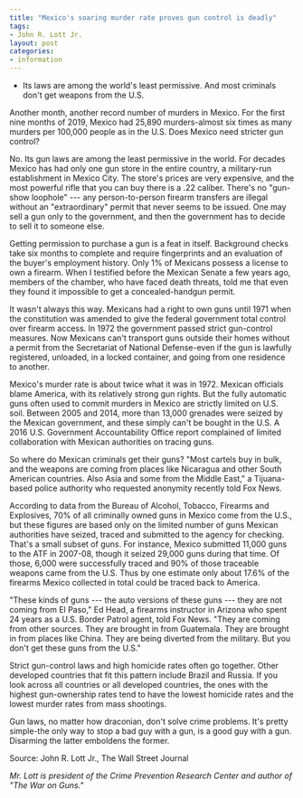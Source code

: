 ```yaml
---
title: "Mexico's soaring murder rate proves gun control is deadly"
tags:
- John R. Lott Jr.
layout: post
categories:
- information
---
```


- Its laws are among the world's least permissive. And most criminals don't get weapons from the U.S.

Another month, another record number of murders in Mexico. For the first nine months of 2019, Mexico had 25,890 murders-almost six times as many murders per 100,000 people as in the U.S. Does Mexico need stricter gun control?

No. Its gun laws are among the least permissive in the world. For decades Mexico has had only one gun store in the entire country, a military-run establishment in Mexico City. The store's prices are very expensive, and the most powerful rifle that you can buy there is a .22 caliber. There's no "gun-show loophole" --- any person-to-person firearm transfers are illegal without an "extraordinary" permit that never seems to be issued. One may sell a gun only to the government, and then the government has to decide to sell it to someone else.

Getting permission to purchase a gun is a feat in itself. Background checks take six months to complete and require fingerprints and an evaluation of the buyer's employment history. Only 1% of Mexicans possess a license to own a firearm. When I testified before the Mexican Senate a few years ago, members of the chamber, who have faced death threats, told me that even they found it impossible to get a concealed-handgun permit.

It wasn't always this way. Mexicans had a right to own guns until 1971 when the constitution was amended to give the federal government total control over firearm access. In 1972 the government passed strict gun-control measures. Now Mexicans can't transport guns outside their homes without a permit from the Secretariat of National Defense-even if the gun is lawfully registered, unloaded, in a locked container, and going from one residence to another.

Mexico's murder rate is about twice what it was in 1972. Mexican officials blame America, with its relatively strong gun rights. But the fully automatic guns often used to commit murders in Mexico are strictly limited on U.S. soil. Between 2005 and 2014, more than 13,000 grenades were seized by the Mexican government, and these simply can't be bought in the U.S. A 2016 U.S. Government Accountability Office report complained of limited collaboration with Mexican authorities on tracing guns.

So where do Mexican criminals get their guns? "Most cartels buy in bulk, and the weapons are coming from places like Nicaragua and other South American countries. Also Asia and some from the Middle East," a Tijuana-based police authority who requested anonymity recently told Fox News.

According to data from the Bureau of Alcohol, Tobacco, Firearms and Explosives, 70% of all criminally owned guns in Mexico come from the U.S., but these figures are based only on the limited number of guns Mexican authorities have seized, traced and submitted to the agency for checking. That's a small subset of guns. For instance, Mexico submitted 11,000 guns to the ATF in 2007-08, though it seized 29,000 guns during that time. Of those, 6,000 were successfully traced and 90% of those traceable weapons came from the U.S. Thus by one estimate only about 17.6% of the firearms Mexico collected in total could be traced back to America.

"These kinds of guns --- the auto versions of these guns --- they are not coming from El Paso," Ed Head, a firearms instructor in Arizona who spent 24 years as a U.S. Border Patrol agent, told Fox News. "They are coming from other sources. They are brought in from Guatemala. They are brought in from places like China. They are being diverted from the military. But you don't get these guns from the U.S."

Strict gun-control laws and high homicide rates often go together. Other developed countries that fit this pattern include Brazil and Russia. If you look across all countries or all developed countries, the ones with the highest gun-ownership rates tend to have the lowest homicide rates and the lowest murder rates from mass shootings.

Gun laws, no matter how draconian, don't solve crime problems. It's pretty simple-the only way to stop a bad guy with a gun, is a good guy with a gun. Disarming the latter emboldens the former.

Source: John R. Lott Jr., The Wall Street Journal

*Mr. Lott is president of the Crime Prevention Research Center and author of "The War on Guns."*
